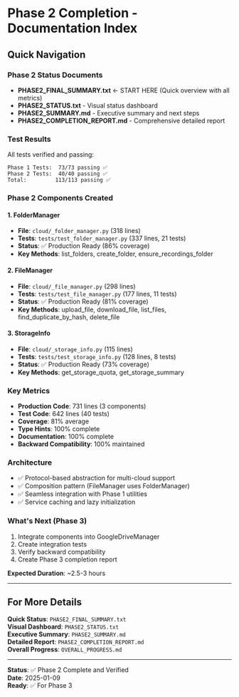 # Phase 2 Completion - Documentation Index

## Quick Navigation

### Phase 2 Status Documents
- **PHASE2_FINAL_SUMMARY.txt** ← START HERE (Quick overview with all metrics)
- **PHASE2_STATUS.txt** - Visual status dashboard
- **PHASE2_SUMMARY.md** - Executive summary and next steps
- **PHASE2_COMPLETION_REPORT.md** - Comprehensive detailed report

### Test Results
All tests verified and passing:
```
Phase 1 Tests:  73/73 passing ✅
Phase 2 Tests:  40/40 passing ✅
Total:         113/113 passing ✅
```

### Phase 2 Components Created

#### 1. FolderManager
- **File**: `cloud/_folder_manager.py` (318 lines)
- **Tests**: `tests/test_folder_manager.py` (337 lines, 21 tests)
- **Status**: ✅ Production Ready (86% coverage)
- **Key Methods**: list_folders, create_folder, ensure_recordings_folder

#### 2. FileManager
- **File**: `cloud/_file_manager.py` (298 lines)
- **Tests**: `tests/test_file_manager.py` (177 lines, 11 tests)
- **Status**: ✅ Production Ready (81% coverage)
- **Key Methods**: upload_file, download_file, list_files, find_duplicate_by_hash, delete_file

#### 3. StorageInfo
- **File**: `cloud/_storage_info.py` (115 lines)
- **Tests**: `tests/test_storage_info.py` (128 lines, 8 tests)
- **Status**: ✅ Production Ready (73% coverage)
- **Key Methods**: get_storage_quota, get_storage_summary

### Key Metrics
- **Production Code**: 731 lines (3 components)
- **Test Code**: 642 lines (40 tests)
- **Coverage**: 81% average
- **Type Hints**: 100% complete
- **Documentation**: 100% complete
- **Backward Compatibility**: 100% maintained

### Architecture
- ✅ Protocol-based abstraction for multi-cloud support
- ✅ Composition pattern (FileManager uses FolderManager)
- ✅ Seamless integration with Phase 1 utilities
- ✅ Service caching and lazy initialization

### What's Next (Phase 3)
1. Integrate components into GoogleDriveManager
2. Create integration tests
3. Verify backward compatibility
4. Create Phase 3 completion report

**Expected Duration**: ~2.5-3 hours

---

## For More Details

**Quick Status**: `PHASE2_FINAL_SUMMARY.txt`  
**Visual Dashboard**: `PHASE2_STATUS.txt`  
**Executive Summary**: `PHASE2_SUMMARY.md`  
**Detailed Report**: `PHASE2_COMPLETION_REPORT.md`  
**Overall Progress**: `OVERALL_PROGRESS.md`

---

**Status**: ✅ Phase 2 Complete and Verified  
**Date**: 2025-01-09  
**Ready**: ✅ For Phase 3
